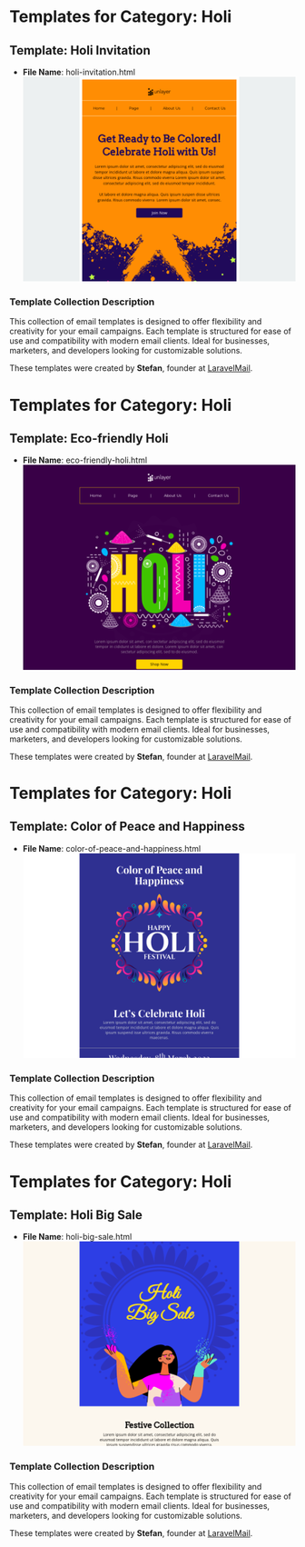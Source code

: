 # Templates for Category: Holi

## Template: Holi Invitation
- **File Name**: holi-invitation.html
![Thumbnail for Holi Invitation](./holi-invitation.png)

### Template Collection Description
This collection of email templates is designed to offer flexibility and creativity for your email campaigns. Each template is structured for ease of use and compatibility with modern email clients. Ideal for businesses, marketers, and developers looking for customizable solutions.

These templates were created by **Stefan**, founder at [LaravelMail](https://laravelmail.com).

# Templates for Category: Holi

## Template: Eco-friendly Holi
- **File Name**: eco-friendly-holi.html
![Thumbnail for Eco-friendly Holi](./eco-friendly-holi.png)

### Template Collection Description
This collection of email templates is designed to offer flexibility and creativity for your email campaigns. Each template is structured for ease of use and compatibility with modern email clients. Ideal for businesses, marketers, and developers looking for customizable solutions.

These templates were created by **Stefan**, founder at [LaravelMail](https://laravelmail.com).

# Templates for Category: Holi

## Template: Color of Peace and Happiness
- **File Name**: color-of-peace-and-happiness.html
![Thumbnail for Color of Peace and Happiness](./color-of-peace-and-happiness.png)

### Template Collection Description
This collection of email templates is designed to offer flexibility and creativity for your email campaigns. Each template is structured for ease of use and compatibility with modern email clients. Ideal for businesses, marketers, and developers looking for customizable solutions.

These templates were created by **Stefan**, founder at [LaravelMail](https://laravelmail.com).

# Templates for Category: Holi

## Template: Holi Big Sale
- **File Name**: holi-big-sale.html
![Thumbnail for Holi Big Sale](./holi-big-sale.png)

### Template Collection Description
This collection of email templates is designed to offer flexibility and creativity for your email campaigns. Each template is structured for ease of use and compatibility with modern email clients. Ideal for businesses, marketers, and developers looking for customizable solutions.

These templates were created by **Stefan**, founder at [LaravelMail](https://laravelmail.com).

